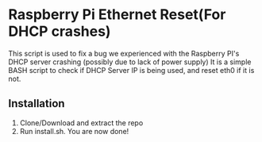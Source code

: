 # Raspberry Pi Ethernet Reset(For DHCP crashes)

This script is used to fix a bug we experienced with the Raspberry PI's DHCP server crashing (possibly due to lack of power supply)
It is a simple BASH script to check if DHCP Server IP is being used, and  reset eth0 if it is not.

## Installation

1. Clone/Download and extract the repo
2. Run install.sh. You are now done! 
